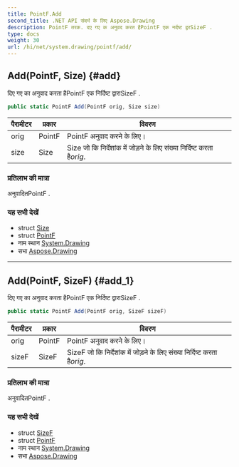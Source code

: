 ```yaml
---
title: PointF.Add
second_title: .NET API संदर्भ के लिए Aspose.Drawing
description: PointF तरक. दए गए क अनुवद करत हैPointF एक नर्दष्ट द्वरSizeF .
type: docs
weight: 30
url: /hi/net/system.drawing/pointf/add/
---
```

## Add(PointF, Size) {#add}

दिए गए का अनुवाद करता हैPointF एक निर्दिष्ट द्वाराSizeF .

```csharp
public static PointF Add(PointF orig, Size size)
```

| पैरामीटर | प्रकार | विवरण |
| --- | --- | --- |
| orig | PointF | PointF अनुवाद करने के लिए। |
| size | Size | Size जो कि निर्देशांक में जोड़ने के लिए संख्या निर्दिष्ट करता है*orig*. |

### प्रतिलाभ की मात्रा

अनुवादितPointF .

### यह सभी देखें

* struct [Size](../../size/)
* struct [PointF](../)
* नाम स्थान [System.Drawing](../../pointf/)
* सभा [Aspose.Drawing](../../../)

---

## Add(PointF, SizeF) {#add_1}

दिए गए का अनुवाद करता हैPointF एक निर्दिष्ट द्वाराSizeF .

```csharp
public static PointF Add(PointF orig, SizeF sizeF)
```

| पैरामीटर | प्रकार | विवरण |
| --- | --- | --- |
| orig | PointF | PointF अनुवाद करने के लिए। |
| sizeF | SizeF | SizeF जो कि निर्देशांक में जोड़ने के लिए संख्या निर्दिष्ट करता है*orig*. |

### प्रतिलाभ की मात्रा

अनुवादितPointF .

### यह सभी देखें

* struct [SizeF](../../sizef/)
* struct [PointF](../)
* नाम स्थान [System.Drawing](../../pointf/)
* सभा [Aspose.Drawing](../../../)


